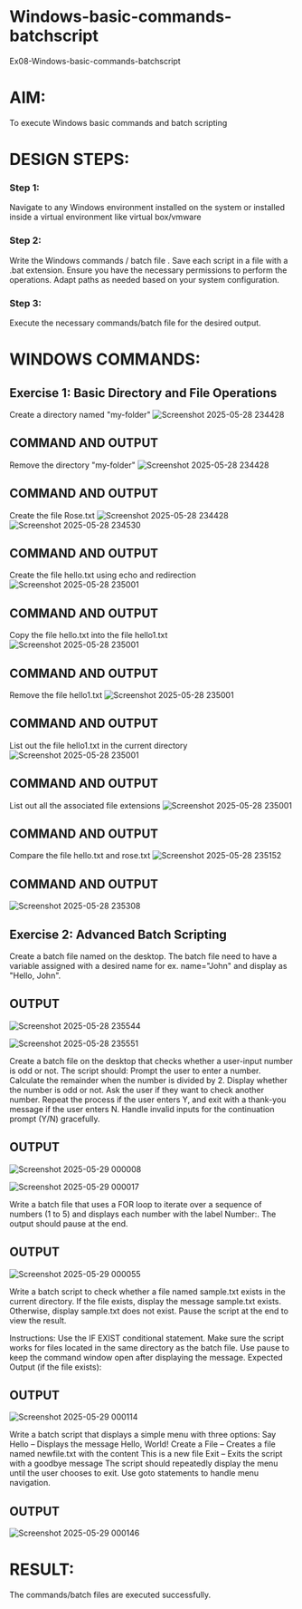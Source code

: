 # Windows-basic-commands-batchscript
Ex08-Windows-basic-commands-batchscript

# AIM:
To execute Windows basic commands and batch scripting

# DESIGN STEPS:

### Step 1:

Navigate to any Windows environment installed on the system or installed inside a virtual environment like virtual box/vmware 

### Step 2:

Write the Windows commands / batch file . Save each script in a file with a .bat extension. Ensure you have the necessary permissions to perform the operations. Adapt paths as needed based on your system configuration.
### Step 3:

Execute the necessary commands/batch file for the desired output. 




# WINDOWS COMMANDS:
## Exercise 1: Basic Directory and File Operations
Create a directory named "my-folder"
![Screenshot 2025-05-28 234428](https://github.com/user-attachments/assets/beae5e09-005a-436a-a6cb-9e16eede3361)


## COMMAND AND OUTPUT

Remove the directory "my-folder"
![Screenshot 2025-05-28 234428](https://github.com/user-attachments/assets/b4eccd80-85fc-4427-96a7-c7fa92daa692)

## COMMAND AND OUTPUT


Create the file Rose.txt
![Screenshot 2025-05-28 234428](https://github.com/user-attachments/assets/fc21fe22-ddd3-4e87-a26f-f1ef27794074)
![Screenshot 2025-05-28 234530](https://github.com/user-attachments/assets/e3e1c66d-9853-4e0f-9b82-bfe27c9be982)

## COMMAND AND OUTPUT


Create the file hello.txt using echo and redirection
![Screenshot 2025-05-28 235001](https://github.com/user-attachments/assets/924f17d0-96b3-44f3-884a-f37c228bc153)


## COMMAND AND OUTPUT

Copy the file hello.txt into the file hello1.txt
![Screenshot 2025-05-28 235001](https://github.com/user-attachments/assets/7cd3575b-275c-4e4a-9447-e987162cf772)

## COMMAND AND OUTPUT

Remove the file hello1.txt
![Screenshot 2025-05-28 235001](https://github.com/user-attachments/assets/f8afbfa8-f0db-408e-b42c-ee02ba546b03)

## COMMAND AND OUTPUT

List out the file hello1.txt in the current directory
![Screenshot 2025-05-28 235001](https://github.com/user-attachments/assets/1ba0d1fa-8c77-4a16-ba3e-5a500d9d55d8)

## COMMAND AND OUTPUT

List out all the associated file extensions 
![Screenshot 2025-05-28 235001](https://github.com/user-attachments/assets/12147039-5429-4e5f-94f0-28dd8bec946f)

## COMMAND AND OUTPUT


Compare the file hello.txt and rose.txt
![Screenshot 2025-05-28 235152](https://github.com/user-attachments/assets/6ba80407-a561-4ff6-9230-3d52dcd6c4ce)

## COMMAND AND OUTPUT
![Screenshot 2025-05-28 235308](https://github.com/user-attachments/assets/4d6df889-9e20-4c3b-85ee-67d59637a0ac)

## Exercise 2: Advanced Batch Scripting
Create a batch file named on the desktop. The batch file need to have a variable assigned with a desired name for ex. name="John" and display as "Hello, John".





## OUTPUT
![Screenshot 2025-05-28 235544](https://github.com/user-attachments/assets/dfc56806-0405-4ef2-8ae2-07882ba54faf)

![Screenshot 2025-05-28 235551](https://github.com/user-attachments/assets/cb75e69a-e43b-4e56-8d75-67c1abac0ac7)


Create a batch file  on the desktop that checks whether a user-input number is odd or not. The script should:
Prompt the user to enter a number.
Calculate the remainder when the number is divided by 2.
Display whether the number is odd or not.
Ask the user if they want to check another number.
Repeat the process if the user enters Y, and exit with a thank-you message if the user enters N.
Handle invalid inputs for the continuation prompt (Y/N) gracefully.



## OUTPUT

![Screenshot 2025-05-29 000008](https://github.com/user-attachments/assets/bde91bb4-6055-4f5a-bb4d-dd85063360e7)

![Screenshot 2025-05-29 000017](https://github.com/user-attachments/assets/7e3b515c-02d3-48dd-a825-a8901cd195cd)


Write a batch file that uses a FOR loop to iterate over a sequence of numbers (1 to 5) and displays each number with the label Number:. The output should pause at the end.




## OUTPUT

![Screenshot 2025-05-29 000055](https://github.com/user-attachments/assets/4ad61ec0-af90-44ed-8141-159fe7ae58a1)



Write a batch script to check whether a file named sample.txt exists in the current directory. If the file exists, display the message sample.txt exists. Otherwise, display sample.txt does not exist. Pause the script at the end to view the result.

Instructions:
Use the IF EXIST conditional statement.
Make sure the script works for files located in the same directory as the batch file.
Use pause to keep the command window open after displaying the message.
Expected Output (if the file exists):

## OUTPUT

![Screenshot 2025-05-29 000114](https://github.com/user-attachments/assets/24822663-506f-423f-9b54-8e1314ebe165)

Write a batch script that displays a simple menu with three options:
Say Hello – Displays the message Hello, World!
Create a File – Creates a file named newfile.txt with the content This is a new file
Exit – Exits the script with a goodbye message
The script should repeatedly display the menu until the user chooses to exit. Use goto statements to handle menu navigation.


## OUTPUT

![Screenshot 2025-05-29 000146](https://github.com/user-attachments/assets/37f5d92c-8260-4de6-951f-207d24e8667b)


# RESULT:
The commands/batch files are executed successfully.

